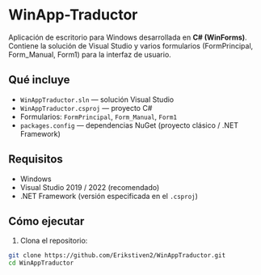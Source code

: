 # WinApp-Traductor

Aplicación de escritorio para Windows desarrollada en **C# (WinForms)**. Contiene la solución de Visual Studio y varios formularios (FormPrincipal, Form_Manual, Form1) para la interfaz de usuario.

## Qué incluye
- `WinAppTraductor.sln` — solución Visual Studio  
- `WinAppTraductor.csproj` — proyecto C#  
- Formularios: `FormPrincipal`, `Form_Manual`, `Form1`  
- `packages.config` — dependencias NuGet (proyecto clásico / .NET Framework)

## Requisitos
- Windows  
- Visual Studio 2019 / 2022 (recomendado)  
- .NET Framework (versión especificada en el `.csproj`)

## Cómo ejecutar
1. Clona el repositorio:
```bash
git clone https://github.com/Erikstiven2/WinAppTraductor.git
cd WinAppTraductor
